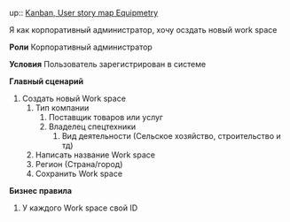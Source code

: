 
up:: [Kanban, User story map Equipmetry](../Kanban,%20User%20story%20map%20Equipmetry.md)

Я как корпоративный администратор, хочу осздать новый work space

**Роли**
Корпоративный администратор

**Условия**
Пользователь зарегистрирован в системе

**Главный сценарий**
1. Создать новый Work space
	1. Тип компании
		1. Поставщик товаров или услуг
		2. Владелец спецтехники
			1. Вид деятельности (Сельское хозяйство, строительство и тд)	
	2. Написать название Work space
	3. Регион (Страна/город)
	4. Сохранить Work space

**Бизнес правила**
1.  У каждого Work space свой ID